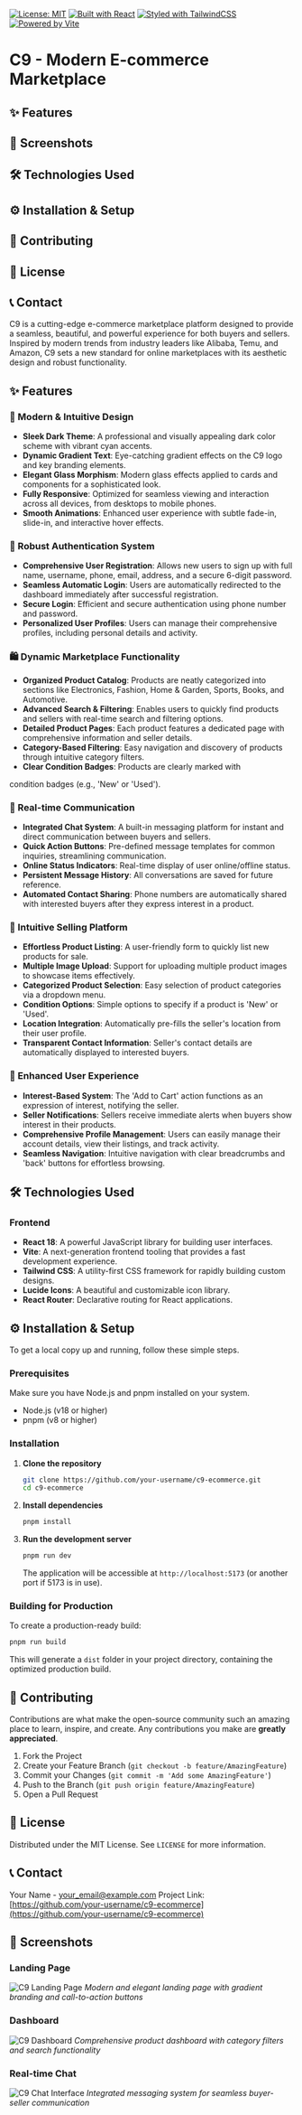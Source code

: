 [![License: MIT](https://img.shields.io/badge/License-MIT-yellow.svg)](https://opensource.org/licenses/MIT)
[![Built with React](https://img.shields.io/badge/Built%20with-React-61DAFB?logo=react&logoColor=white)](https://react.dev/)
[![Styled with TailwindCSS](https://img.shields.io/badge/Styled%20with-TailwindCSS-06B6D4?logo=tailwindcss&logoColor=white)](https://tailwindcss.com/)
[![Powered by Vite](https://img.shields.io/badge/Powered%20by-Vite-646CFF?logo=vite&logoColor=white)](https://vitejs.dev/)

# C9 - Modern E-commerce Marketplace


## ✨ Features

## 📸 Screenshots

## 🛠️ Technologies Used

## ⚙️ Installation & Setup

## 🤝 Contributing

## 📄 License

## 📞 Contact



C9 is a cutting-edge e-commerce marketplace platform designed to provide a seamless, beautiful, and powerful experience for both buyers and sellers. Inspired by modern trends from industry leaders like Alibaba, Temu, and Amazon, C9 sets a new standard for online marketplaces with its aesthetic design and robust functionality.

## ✨ Features

### 🎨 Modern & Intuitive Design
- **Sleek Dark Theme**: A professional and visually appealing dark color scheme with vibrant cyan accents.
- **Dynamic Gradient Text**: Eye-catching gradient effects on the C9 logo and key branding elements.
- **Elegant Glass Morphism**: Modern glass effects applied to cards and components for a sophisticated look.
- **Fully Responsive**: Optimized for seamless viewing and interaction across all devices, from desktops to mobile phones.
- **Smooth Animations**: Enhanced user experience with subtle fade-in, slide-in, and interactive hover effects.

### 🔐 Robust Authentication System
- **Comprehensive User Registration**: Allows new users to sign up with full name, username, phone, email, address, and a secure 6-digit password.
- **Seamless Automatic Login**: Users are automatically redirected to the dashboard immediately after successful registration.
- **Secure Login**: Efficient and secure authentication using phone number and password.
- **Personalized User Profiles**: Users can manage their comprehensive profiles, including personal details and activity.

### 🛍️ Dynamic Marketplace Functionality
- **Organized Product Catalog**: Products are neatly categorized into sections like Electronics, Fashion, Home & Garden, Sports, Books, and Automotive.
- **Advanced Search & Filtering**: Enables users to quickly find products and sellers with real-time search and filtering options.
- **Detailed Product Pages**: Each product features a dedicated page with comprehensive information and seller details.
- **Category-Based Filtering**: Easy navigation and discovery of products through intuitive category filters.
- **Clear Condition Badges**: Products are clearly marked with


condition badges (e.g., 'New' or 'Used').

### 💬 Real-time Communication
- **Integrated Chat System**: A built-in messaging platform for instant and direct communication between buyers and sellers.
- **Quick Action Buttons**: Pre-defined message templates for common inquiries, streamlining communication.
- **Online Status Indicators**: Real-time display of user online/offline status.
- **Persistent Message History**: All conversations are saved for future reference.
- **Automated Contact Sharing**: Phone numbers are automatically shared with interested buyers after they express interest in a product.

### 🏪 Intuitive Selling Platform
- **Effortless Product Listing**: A user-friendly form to quickly list new products for sale.
- **Multiple Image Upload**: Support for uploading multiple product images to showcase items effectively.
- **Categorized Product Selection**: Easy selection of product categories via a dropdown menu.
- **Condition Options**: Simple options to specify if a product is 'New' or 'Used'.
- **Location Integration**: Automatically pre-fills the seller's location from their user profile.
- **Transparent Contact Information**: Seller's contact details are automatically displayed to interested buyers.

### 🎯 Enhanced User Experience
- **Interest-Based System**: The 'Add to Cart' action functions as an expression of interest, notifying the seller.
- **Seller Notifications**: Sellers receive immediate alerts when buyers show interest in their products.
- **Comprehensive Profile Management**: Users can easily manage their account details, view their listings, and track activity.
- **Seamless Navigation**: Intuitive navigation with clear breadcrumbs and 'back' buttons for effortless browsing.

## 🛠️ Technologies Used

### Frontend
- **React 18**: A powerful JavaScript library for building user interfaces.
- **Vite**: A next-generation frontend tooling that provides a fast development experience.
- **Tailwind CSS**: A utility-first CSS framework for rapidly building custom designs.
- **Lucide Icons**: A beautiful and customizable icon library.
- **React Router**: Declarative routing for React applications.

## ⚙️ Installation & Setup

To get a local copy up and running, follow these simple steps.

### Prerequisites

Make sure you have Node.js and pnpm installed on your system.
- Node.js (v18 or higher)
- pnpm (v8 or higher)

### Installation

1. **Clone the repository**
   ```bash
   git clone https://github.com/your-username/c9-ecommerce.git
   cd c9-ecommerce
   ```

2. **Install dependencies**
   ```bash
   pnpm install
   ```

3. **Run the development server**
   ```bash
   pnpm run dev
   ```
   The application will be accessible at `http://localhost:5173` (or another port if 5173 is in use).

### Building for Production

To create a production-ready build:

```bash
pnpm run build
```

This will generate a `dist` folder in your project directory, containing the optimized production build.

## 🤝 Contributing

Contributions are what make the open-source community such an amazing place to learn, inspire, and create. Any contributions you make are **greatly appreciated**.

1. Fork the Project
2. Create your Feature Branch (`git checkout -b feature/AmazingFeature`)
3. Commit your Changes (`git commit -m 'Add some AmazingFeature'`)
4. Push to the Branch (`git push origin feature/AmazingFeature`)
5. Open a Pull Request

## 📄 License

Distributed under the MIT License. See `LICENSE` for more information.

## 📞 Contact

Your Name - [your_email@example.com](mailto:your_email@example.com)
Project Link: [https://github.com/your-username/c9-ecommerce](https://github.com/your-username/c9-ecommerce)






## 📸 Screenshots

### Landing Page
![C9 Landing Page](https://private-us-east-1.manuscdn.com/sessionFile/YBefiJrJjPWYBhHziXYSVj/sandbox/DjltwGA60THKScWvM79dqT-images_1752884915239_na1fn_L2hvbWUvdWJ1bnR1L2M5X3dlYnNpdGVfYXJjaGl2ZS9zY3JlZW5zaG90cy9jOV9sYW5kaW5nX3BhZ2U.png?Policy=eyJTdGF0ZW1lbnQiOlt7IlJlc291cmNlIjoiaHR0cHM6Ly9wcml2YXRlLXVzLWVhc3QtMS5tYW51c2Nkbi5jb20vc2Vzc2lvbkZpbGUvWUJlZmlKckpqUFdZQmhIemlYWVNWai9zYW5kYm94L0RqbHR3R0E2MFRIS1NjV3ZNNzlkcVQtaW1hZ2VzXzE3NTI4ODQ5MTUyMzlfbmExZm5fTDJodmJXVXZkV0oxYm5SMUwyTTVYM2RsWW5OcGRHVmZZWEpqYUdsMlpTOXpZM0psWlc1emFHOTBjeTlqT1Y5c1lXNWthVzVuWDNCaFoyVS5wbmciLCJDb25kaXRpb24iOnsiRGF0ZUxlc3NUaGFuIjp7IkFXUzpFcG9jaFRpbWUiOjE3OTg3NjE2MDB9fX1dfQ__&Key-Pair-Id=K2HSFNDJXOU9YS&Signature=MQPj4s48lt8SiJdWiXwBFHp5qFDQaD9vG4ei-ADEaGT8xpbOoGgrreIR2zYtITt8e-deJR8DTKbwyFJkm8g86KASkTBrKBlKPu1AK~~d~j9Mt0GBhoo7lJBdISl7G99htR9USJTZ~RBhXEGHFLgHDQDIYc477pzE2~pd9sOVQZsPDQzCi4YdP~OXDy3dPPp2lVlnlhM1Z64JdLZX~6XabtALD1LV-qrr-Bbc0vID~A-54IOY1TlDTp8na~GAzS88CC1E00H5wuYVGs~kxyTr8iXAeohW~aSXg0w2yTiTDI5pepFmj4vk~rjKHtREjax6SmvFJgk2ISnlBQh6k7sx6Q__)
*Modern and elegant landing page with gradient branding and call-to-action buttons*

### Dashboard
![C9 Dashboard](https://private-us-east-1.manuscdn.com/sessionFile/YBefiJrJjPWYBhHziXYSVj/sandbox/DjltwGA60THKScWvM79dqT-images_1752884915305_na1fn_L2hvbWUvdWJ1bnR1L2M5X3dlYnNpdGVfYXJjaGl2ZS9zY3JlZW5zaG90cy9jOV9kYXNoYm9hcmQ.png?Policy=eyJTdGF0ZW1lbnQiOlt7IlJlc291cmNlIjoiaHR0cHM6Ly9wcml2YXRlLXVzLWVhc3QtMS5tYW51c2Nkbi5jb20vc2Vzc2lvbkZpbGUvWUJlZmlKckpqUFdZQmhIemlYWVNWai9zYW5kYm94L0RqbHR3R0E2MFRIS1NjV3ZNNzlkcVQtaW1hZ2VzXzE3NTI4ODQ5MTUzMDVfbmExZm5fTDJodmJXVXZkV0oxYm5SMUwyTTVYM2RsWW5OcGRHVmZZWEpqYUdsMlpTOXpZM0psWlc1emFHOTBjeTlqT1Y5a1lYTm9ZbTloY21RLnBuZyIsIkNvbmRpdGlvbiI6eyJEYXRlTGVzc1RoYW4iOnsiQVdTOkVwb2NoVGltZSI6MTc5ODc2MTYwMH19fV19&Key-Pair-Id=K2HSFNDJXOU9YS&Signature=g8JZmD9eCQZPRAs7rvcqWcA3LZRbT7TRakB3bCa2D3wdvcDaOgvkvOhki3qe4shHCdq9rbKf9cZVihttsbXTW-7eLH0bcH~agzadYQCiXO6zV8PDu2Z3rJ5ktdG9IYy1ho6LSUPigQF0XwNIN8f6sQybeqBVYEmPfE~f4FpbNxFHLh6rc7ur9NQyY6OGdj545KRtFZp-7yzLj4Y7Om97EBOCag7YfewuurcfPeCJ2Gqafb8Vk2cADKsvE0w0ahceejsQbMMLF~U2skjzfEHPwgboe8QH7fCwlu4zqJJIYBKsYmjq9Oloyx6-HKTOffzi-cMc4dqHc08S04ZXq7MXJg__)
*Comprehensive product dashboard with category filters and search functionality*

### Real-time Chat
![C9 Chat Interface](https://private-us-east-1.manuscdn.com/sessionFile/YBefiJrJjPWYBhHziXYSVj/sandbox/DjltwGA60THKScWvM79dqT-images_1752884915306_na1fn_L2hvbWUvdWJ1bnR1L2M5X3dlYnNpdGVfYXJjaGl2ZS9zY3JlZW5zaG90cy9jOV9jaGF0.png?Policy=eyJTdGF0ZW1lbnQiOlt7IlJlc291cmNlIjoiaHR0cHM6Ly9wcml2YXRlLXVzLWVhc3QtMS5tYW51c2Nkbi5jb20vc2Vzc2lvbkZpbGUvWUJlZmlKckpqUFdZQmhIemlYWVNWai9zYW5kYm94L0RqbHR3R0E2MFRIS1NjV3ZNNzlkcVQtaW1hZ2VzXzE3NTI4ODQ5MTUzMDZfbmExZm5fTDJodmJXVXZkV0oxYm5SMUwyTTVYM2RsWW5OcGRHVmZZWEpqYUdsMlpTOXpZM0psWlc1emFHOTBjeTlqT1Y5amFHRjAucG5nIiwiQ29uZGl0aW9uIjp7IkRhdGVMZXNzVGhhbiI6eyJBV1M6RXBvY2hUaW1lIjoxNzk4NzYxNjAwfX19XX0_&Key-Pair-Id=K2HSFNDJXOU9YS&Signature=Zjb~dadjInxBVIYFNdesey98cnxD213iUUeZb2sFflan~S0D1hB-egjobEElRzed67EC9i2hOMlRytMskau4L0CZb8rKodxds74wf6VZ9bbFUYaeB8sem5NfXSAzs61EFNotXpPtn2bMwhY53Yt-HGiw~RhqqNwY5N9F8yGKBu0-ia7O2CYup2jHO857w9uIFRJBEQs2Zu6yPdK8aA7hmizReZg08Ss9WC6Z-V1TY9qIpeSZjEgw3N650mbV-DERH6ubDCmowNWeBOyyKTalooMhtjmIKa2ARSzr0J02Od5WzUkmkya5zMJyWTzPp87e0iZbdXGe9S4CwRDlzsN3Pg__)
*Integrated messaging system for seamless buyer-seller communication*

